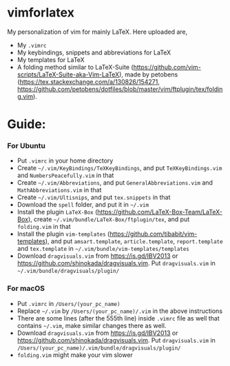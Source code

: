 # vimforlatex
My personalization of vim for mainly LaTeX.
Here uploaded are,
- My `.vimrc`
- My keybindings, snippets and abbreviations for LaTeX
- My templates for LaTeX
- A folding method similar to  LaTeX-Suite (https://github.com/vim-scripts/LaTeX-Suite-aka-Vim-LaTeX), made by petobens (https://tex.stackexchange.com/a/130826/154271, https://github.com/petobens/dotfiles/blob/master/vim/ftplugin/tex/folding.vim).

# Guide:

### For Ubuntu

- Put `.vimrc` in your home directory
- Create `~/.vim/KeyBindings/TeXKeyBindings`, and put `TeXKeyBindings.vim` and `NumbersPeacefully.vim` in that
- Create `~/.vim/Abbreviations`, and put `GeneralAbbreviations.vim` and `MathAbbreviations.vim` in that
- Create `~/.vim/Ultisnips`, and put `tex.snippets` in that
- Download the `spell` folder, and put it in `~/.vim`
- Install the plugin `LaTeX-Box` (https://github.com/LaTeX-Box-Team/LaTeX-Box), create `~/.vim/bundle/LaTeX-Box/ftplugin/tex`, and put `folding.vim` in that
- Install the plugin `vim-templates` (https://github.com/tibabit/vim-templates), and put `amsart.template`, `article.template`, `report.template` and `tex.template` in `~/.vim/bundle/vim-templates/templates`
- Download `dragvisuals.vim` from https://is.gd/IBV2013 or https://github.com/shinokada/dragvisuals.vim. Put `dragvisuals.vim` in `~/.vim/bundle/dragvisuals/plugin/`

### For macOS
- Put `.vimrc` in `/Users/(your_pc_name)`
- Replace `~/.vim` by `/Users/(your_pc_name)/.vim` in the above instructions
- There are some lines (after the 555th line) inside `.vimrc` file as well that contains `~/.vim`, make similar changes there as well.
- Download `dragvisuals.vim` from https://is.gd/IBV2013 or https://github.com/shinokada/dragvisuals.vim. Put `dragvisuals.vim` in `/Users/(your_pc_name)/.vim/bundle/dragvisuals/plugin/`
- `folding.vim` might make your vim slower
